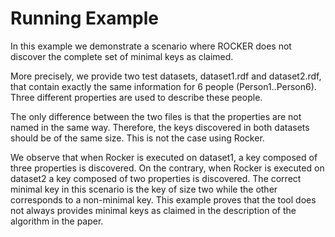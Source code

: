 # Running Example

In this example we demonstrate a scenario where ROCKER does not discover the complete set of minimal keys as claimed. 

More precisely, we provide two test datasets, dataset1.rdf and dataset2.rdf, that contain exactly the same information for 6 people (Person1..Person6). Three different properties are used to describe these people. 

The only difference between the two files is that the properties are not named in the same way. Therefore, the keys discovered in both datasets should be of the same size. This is not the case using Rocker. 

We observe that when Rocker is executed on dataset1, a key composed of three properties is discovered. On the contrary, when Rocker is executed on dataset2 a key composed of two properties is discovered. The correct minimal key in this scenario is the key of size two while the other corresponds to a non-minimal key. This example proves that the tool does not always provides minimal keys as claimed in the description of the algorithm in the paper. 

